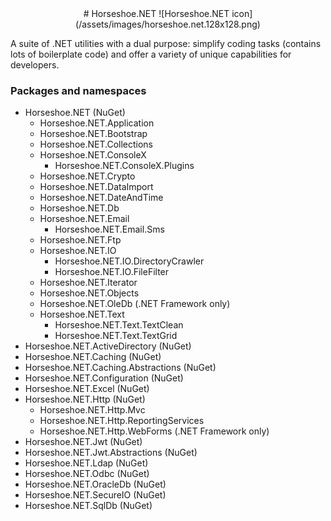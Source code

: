 <div style="text-align:center">
# Horseshoe.NET
![Horseshoe.NET icon](/assets/images/horseshoe.net.128x128.png)
</div>

A suite of .NET utilities with a dual purpose: simplify coding tasks (contains lots of boilerplate code) and offer a variety of unique capabilities for developers.

### Packages and namespaces

- Horseshoe.NET (NuGet)
  - Horseshoe.NET.Application
  - Horseshoe.NET.Bootstrap
  - Horseshoe.NET.Collections
  - Horseshoe.NET.ConsoleX
    - Horseshoe.NET.ConsoleX.Plugins
  - Horseshoe.NET.Crypto
  - Horseshoe.NET.DataImport
  - Horseshoe.NET.DateAndTime
  - Horseshoe.NET.Db
  - Horseshoe.NET.Email
    - Horseshoe.NET.Email.Sms
  - Horseshoe.NET.Ftp
  - Horseshoe.NET.IO
    - Horseshoe.NET.IO.DirectoryCrawler
    - Horseshoe.NET.IO.FileFilter
  - Horseshoe.NET.Iterator
  - Horseshoe.NET.Objects
  - Horseshoe.NET.OleDb  (.NET Framework only)
  - Horseshoe.NET.Text
    - Horseshoe.NET.Text.TextClean
    - Horseshoe.NET.Text.TextGrid
- Horseshoe.NET.ActiveDirectory (NuGet)
- Horseshoe.NET.Caching (NuGet)
- Horseshoe.NET.Caching.Abstractions (NuGet)
- Horseshoe.NET.Configuration (NuGet)
- Horseshoe.NET.Excel (NuGet)
- Horseshoe.NET.Http (NuGet)
  - Horseshoe.NET.Http.Mvc
  - Horseshoe.NET.Http.ReportingServices
  - Horseshoe.NET.Http.WebForms (.NET Framework only)
- Horseshoe.NET.Jwt (NuGet)
- Horseshoe.NET.Jwt.Abstractions (NuGet)
- Horseshoe.NET.Ldap (NuGet)
- Horseshoe.NET.Odbc (NuGet)
- Horseshoe.NET.OracleDb (NuGet)
- Horseshoe.NET.SecureIO (NuGet)
- Horseshoe.NET.SqlDb (NuGet)
